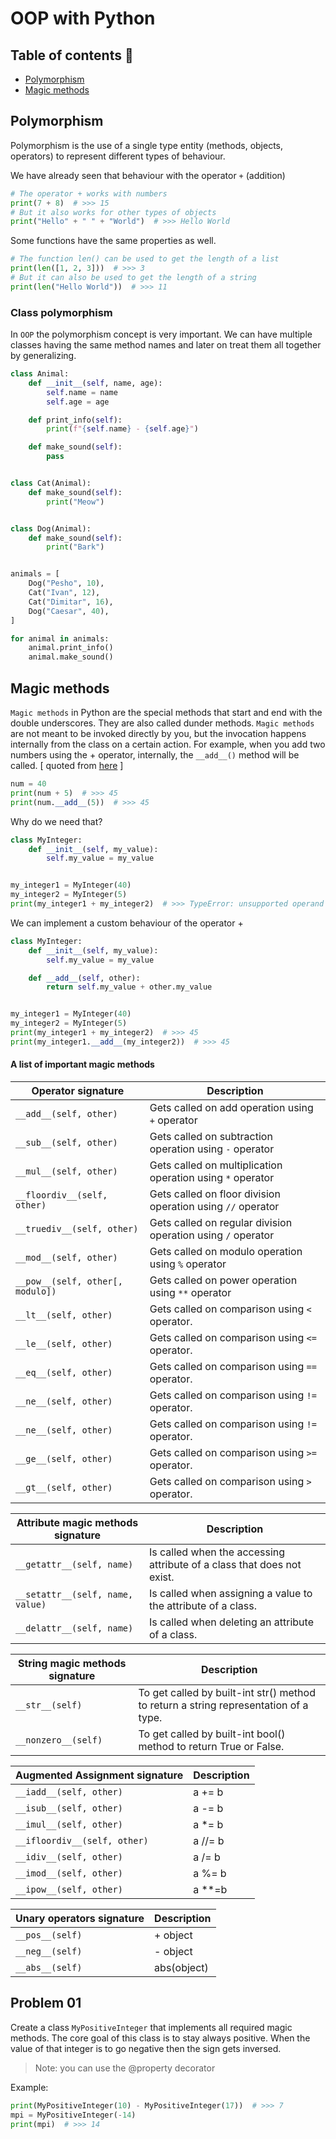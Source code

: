 # OOP with Python️

## Table of contents 📜

- [Polymorphism](#polymorphism)
- [Magic methods](#magic-methods)

## Polymorphism

Polymorphism is the use of a single type entity (methods, objects, operators) to represent different types of behaviour.

We have already seen that behaviour with the operator `+` (addition)

```python
# The operator + works with numbers
print(7 + 8)  # >>> 15
# But it also works for other types of objects
print("Hello" + " " + "World")  # >>> Hello World
```

Some functions have the same properties as well.

```python
# The function len() can be used to get the length of a list
print(len([1, 2, 3]))  # >>> 3
# But it can also be used to get the length of a string
print(len("Hello World"))  # >>> 11
```

### Class polymorphism

In `OOP` the polymorphism concept is very important. We can have multiple classes having the same method names and later
on treat them all together by generalizing.

```python
class Animal:
    def __init__(self, name, age):
        self.name = name
        self.age = age

    def print_info(self):
        print(f"{self.name} - {self.age}")

    def make_sound(self):
        pass


class Cat(Animal):
    def make_sound(self):
        print("Meow")


class Dog(Animal):
    def make_sound(self):
        print("Bark")


animals = [
    Dog("Pesho", 10),
    Cat("Ivan", 12),
    Cat("Dimitar", 16),
    Dog("Caesar", 40),
]

for animal in animals:
    animal.print_info()
    animal.make_sound()
```

## Magic methods

`Magic methods` in Python are the special methods that start and end with the double underscores. They are also called
dunder methods. `Magic methods` are not meant to be invoked directly by you, but the invocation happens internally from
the class on a certain action. For example, when you add two numbers using the + operator, internally, the `__add__()`
method will be called. [ quoted from [here](https://www.tutorialsteacher.com/python/magic-methods-in-python) ]

```python
num = 40
print(num + 5)  # >>> 45
print(num.__add__(5))  # >>> 45
```

Why do we need that?

```python
class MyInteger:
    def __init__(self, my_value):
        self.my_value = my_value


my_integer1 = MyInteger(40)
my_integer2 = MyInteger(5)
print(my_integer1 + my_integer2)  # >>> TypeError: unsupported operand type(s) for +: 'MyInteger' and 'MyInteger'
```

We can implement a custom behaviour of the operator +

```python
class MyInteger:
    def __init__(self, my_value):
        self.my_value = my_value

    def __add__(self, other):
        return self.my_value + other.my_value


my_integer1 = MyInteger(40)
my_integer2 = MyInteger(5)
print(my_integer1 + my_integer2)  # >>> 45
print(my_integer1.__add__(my_integer2))  # >>> 45
```

#### A list of important magic methods

| Operator signature               | Description                                                   |
|----------------------------------|---------------------------------------------------------------|
| `__add__(self, other)`           |  Gets called on add operation using `+` operator              |
| `__sub__(self, other)`           |  Gets called on subtraction operation using `-` operator      |
| `__mul__(self, other)`           |  Gets called on multiplication operation using `*` operator   |
| `__floordiv__(self, other)`      |  Gets called on floor division operation using `//` operator  |
| `__truediv__(self, other)`       |  Gets called on regular division operation using `/` operator |
| `__mod__(self, other)`           |  Gets called on modulo operation using `%` operator           |
| `__pow__(self, other[, modulo])` |  Gets called on power operation using `**` operator           |
| `__lt__(self, other)`            |  Gets called on comparison using `<` operator.                |
| `__le__(self, other)`            |  Gets called on comparison using `<=` operator.               |
| `__eq__(self, other)`            |  Gets called on comparison using `==` operator.               |
| `__ne__(self, other)`            |  Gets called on comparison using `!=` operator.               |
| `__ne__(self, other)`            |  Gets called on comparison using `!=` operator.               |
| `__ge__(self, other)`            |  Gets called on comparison using `>=` operator.               |
| `__gt__(self, other)`            |  Gets called on comparison using `>` operator.                |

| Attribute magic methods signature | Description                                                             |
|-----------------------------------|-------------------------------------------------------------------------|
| `__getattr__(self, name)`         |  Is called when the accessing attribute of a class that does not exist. |
| `__setattr__(self, name, value)`  |  Is called when assigning a value to the attribute of a class.          |
| `__delattr__(self, name)`         |  Is called when deleting an attribute of a class.                       |

| String magic methods signature   | Description                                                                           |
|----------------------------------|---------------------------------------------------------------------------------------|
| `__str__(self)`                  |  To get called by built-int str() method to return a string representation of a type. |
| `__nonzero__(self)`              |  To get called by built-int bool() method to return True or False.                    |

| Augmented Assignment signature           | Description |
|------------------------------------------|-------------|
| `__iadd__(self, other)`                  |  a += b     |
| `__isub__(self, other)`                  |  a -= b     |
| `__imul__(self, other)`                  |  a *= b     | 
| `__ifloordiv__(self, other)`             |  a //= b    |
| `__idiv__(self, other)`                  |  a /= b     |
| `__imod__(self, other)`                  |  a %= b     |
| `__ipow__(self, other)`                  |  a **=b     |

| Unary operators signature | Description  |
|---------------------------|--------------|
| `__pos__(self)`           |  + object    |
| `__neg__(self)`           |  - object    |
| `__abs__(self)`           |  abs(object) | 

## Problem 01

Create a class `MyPositiveInteger` that implements all required magic methods. The core goal of this class is to stay
always positive. When the value of that integer is to go negative then the sign gets inversed.

> Note: you can use the @property decorator

Example:

```python
print(MyPositiveInteger(10) - MyPositiveInteger(17))  # >>> 7
mpi = MyPositiveInteger(-14)
print(mpi)  # >>> 14
```